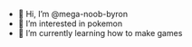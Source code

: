 - 👋 Hi, I’m @mega-noob-byron
- 👀 I’m interested in pokemon
- 🌱 I’m currently learning how to make games
